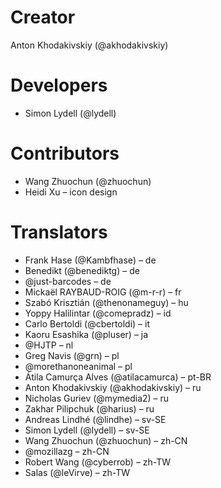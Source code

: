 # Creator
Anton Khodakivskiy (@akhodakivskiy)

# Developers
- Simon Lydell (@lydell)

# Contributors
- Wang Zhuochun (@zhuochun)
- Heidi Xu – icon design

# Translators
- Frank Hase (@Kambfhase) – de
- Benedikt (@benediktg) – de
- @just-barcodes – de
- Mickaël RAYBAUD-ROIG (@m-r-r) – fr
- Szabó Krisztián (@thenonameguy) – hu
- Yoppy Halilintar (@comepradz) – id
- Carlo Bertoldi (@cbertoldi) – it
- Kaoru Esashika (@pluser) – ja
- @HJTP – nl
- Greg Navis (@grn) – pl
- @morethanoneanimal – pl
- Átila Camurça Alves (@atilacamurca) – pt-BR
- Anton Khodakivskiy (@akhodakivskiy) – ru
- Nicholas Guriev (@mymedia2) – ru
- Zakhar Pilipchuk (@harius) – ru
- Andreas Lindhé (@lindhe) – sv-SE
- Simon Lydell (@lydell) – sv-SE
- Wang Zhuochun (@zhuochun) – zh-CN
- @mozillazg – zh-CN
- Robert Wang (@cyberrob) – zh-TW
- Salas (@leVirve) – zh-TW
